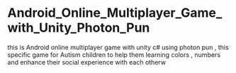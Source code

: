 # Android_Online_Multiplayer_Game_with_Unity_Photon_Pun
this is Android online multiplayer game with unity c# using photon pun , this specific game for Autism children to help them learning colors , numbers and enhance their social experience with each otherw
